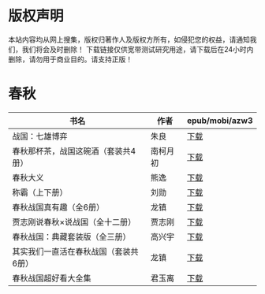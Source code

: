 # 版权声明

本站内容均从网上搜集，版权归著作人及版权方所有，如侵犯您的权益，请通知我们，我们将会及时删除！ 下载链接仅供宽带测试研究用途，请下载后在24小时内删除，请勿用于商业目的。请支持正版！

# 春秋

| 书名 | 作者 | epub/mobi/azw3 |
| --- | --- | --- |
| 战国：七雄博弈 | 朱良 | [下载](https://url89.ctfile.com/f/31084289-1375512049-91370e?p=8866) |
| 春秋那杯茶，战国这碗酒（套装共4册） | 南柯月初 | [下载](https://url89.ctfile.com/f/31084289-1357049146-4e0e56?p=8866) |
| 春秋大义 | 熊逸 | [下载](https://url89.ctfile.com/f/31084289-1357047268-e7b81c?p=8866) |
| 称霸（上下册） | 刘勋 | [下载](https://url89.ctfile.com/f/31084289-1357045126-805c7a?p=8866) |
| 春秋战国真有趣（全6册） | 龙镇 | [下载](https://url89.ctfile.com/f/31084289-1357042981-c91a01?p=8866) |
| 贾志刚说春秋×说战国（全十二册） | 贾志刚 | [下载](https://url89.ctfile.com/f/31084289-1357010821-ce4804?p=8866) |
| 春秋战国：典藏套装版（全三册） | 高兴宇 | [下载](https://url89.ctfile.com/f/31084289-1357008835-d83fe3?p=8866) |
| 其实我们一直活在春秋战国（套装共6册） | 龙镇 | [下载](https://url89.ctfile.com/f/31084289-1357006417-bd39a9?p=8866) |
| 春秋战国超好看大全集 | 君玉离 | [下载](https://url89.ctfile.com/f/31084289-1357005691-37f328?p=8866) |
